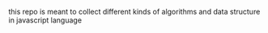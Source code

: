 this repo is meant to collect different kinds of algorithms and data structure in javascript language
